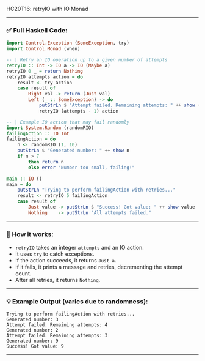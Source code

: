 HC20T16: retryIO with IO Monad

---

### ✅ Full Haskell Code:

```haskell
import Control.Exception (SomeException, try)
import Control.Monad (when)

-- | Retry an IO operation up to a given number of attempts
retryIO :: Int -> IO a -> IO (Maybe a)
retryIO 0 _ = return Nothing
retryIO attempts action = do
    result <- try action
    case result of
        Right val -> return (Just val)
        Left (_ :: SomeException) -> do
            putStrLn $ "Attempt failed. Remaining attempts: " ++ show (attempts - 1)
            retryIO (attempts - 1) action

-- | Example IO action that may fail randomly
import System.Random (randomRIO)
failingAction :: IO Int
failingAction = do
    n <- randomRIO (1, 10)
    putStrLn $ "Generated number: " ++ show n
    if n > 7
        then return n
        else error "Number too small, failing!"

main :: IO ()
main = do
    putStrLn "Trying to perform failingAction with retries..."
    result <- retryIO 5 failingAction
    case result of
        Just value -> putStrLn $ "Success! Got value: " ++ show value
        Nothing    -> putStrLn "All attempts failed."
```

---

### 🔧 How it works:

* `retryIO` takes an integer `attempts` and an IO action.
* It uses `try` to catch exceptions.
* If the action succeeds, it returns `Just a`.
* If it fails, it prints a message and retries, decrementing the attempt count.
* After all retries, it returns `Nothing`.

---

### 💡 Example Output (varies due to randomness):

```
Trying to perform failingAction with retries...
Generated number: 3
Attempt failed. Remaining attempts: 4
Generated number: 2
Attempt failed. Remaining attempts: 3
Generated number: 9
Success! Got value: 9
```

---
